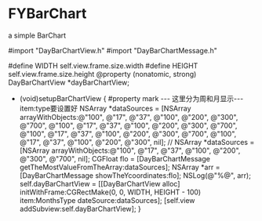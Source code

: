 # FYBarChart



a simple BarChart

#import "DayBarChartView.h"
#import "DayBarChartMessage.h"

#define WIDTH  self.view.frame.size.width
#define HEIGHT self.view.frame.size.height
@property (nonatomic, strong) DayBarChartView *dayBarChartView;

- (void)setupBarChartView {
#property mark --- 这里分为周和月显示---item:type要设置好
NSArray *dataSources = [NSArray arrayWithObjects:@"100", @"17", @"37", @"100", @"200", @"300", @"700", @"100", @"17", @"37", @"100", @"200", @"300", @"700", @"100", @"17", @"37", @"100", @"200", @"300", @"700", @"100", @"17", @"37", @"100", @"200", @"300", nil];
//    NSArray *dataSources = [NSArray arrayWithObjects:@"100", @"17", @"37", @"100", @"200", @"300", @"700", nil];
CGFloat flo = [DayBarChartMessage getTheMostValueFromTheArray:dataSources];
NSArray *arr = [DayBarChartMessage showTheYcoordinates:flo];
NSLog(@"%@", arr);
self.dayBarChartView = [[DayBarChartView alloc] initWithFrame:CGRectMake(0, 0, WIDTH, HEIGHT - 100) item:MonthsType dateSource:dataSources];
[self.view addSubview:self.dayBarChartView];
}
